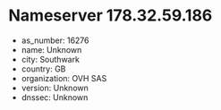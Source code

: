 # Nameserver 178.32.59.186

* as_number: 16276
* name: Unknown
* city: Southwark
* country: GB
* organization: OVH SAS
* version: Unknown
* dnssec: Unknown
